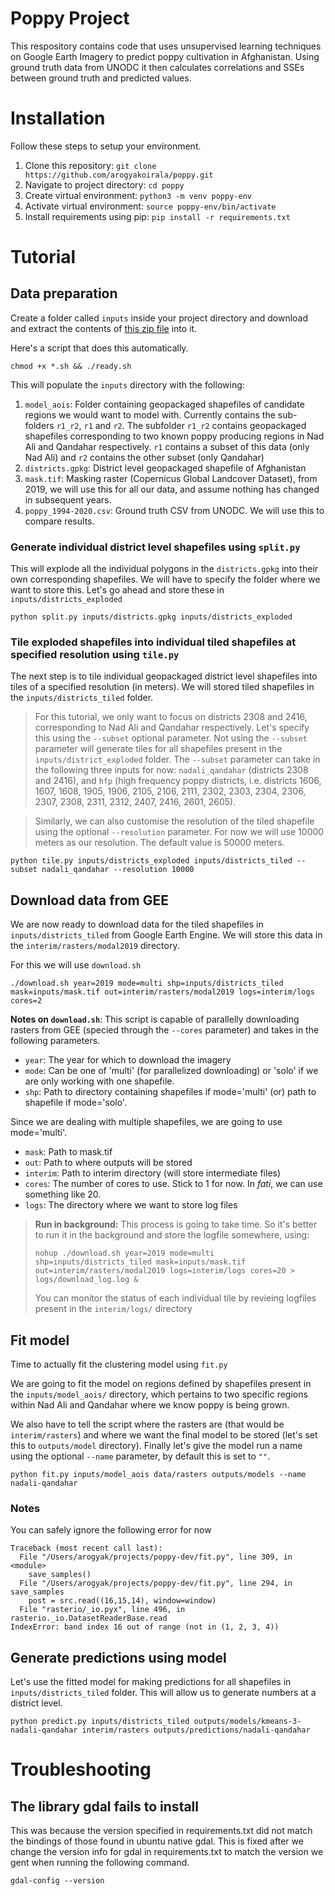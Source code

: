 # Poppy Project

This respository contains code that uses unsupervised learning techniques on Google Earth Imagery to predict poppy cultivation in Afghanistan. Using ground truth data from UNODC it then calculates correlations and SSEs between ground truth and predicted values.

# Installation

Follow these steps to setup your environment. 

1. Clone this repository: `git clone https://github.com/arogyakoirala/poppy.git`
2. Navigate to project directory: `cd poppy`
3. Create virtual environment: `python3 -m venv poppy-env`
4. Activate virtual environment: `source poppy-env/bin/activate`
5. Install requirements using pip: `pip install -r requirements.txt`


# Tutorial

## Data preparation

Create a folder called `inputs` inside your project directory and download and extract the contents of [this zip file](https://www.dropbox.com/s/uhxwmudndulwb0l/poppy.zip?dl=0) into it.

Here's a script that does this automatically.

```
chmod +x *.sh && ./ready.sh
```

This will populate the `inputs` directory with the following:

1. `model_aois`: Folder containing geopackaged shapefiles of candidate regions we would want to model with. Currently contains the sub-folders `r1_r2`, `r1` and `r2`. The subfolder `r1_r2` contains geopackaged shapefiles corresponding to two known poppy producing regions in Nad Ali and Qandahar respectively. `r1` contains a subset of this data (only Nad Ali) and `r2` contains the other subset (only Qandahar)
2. `districts.gpkg`: District level geopackaged shapefile of Afghanistan
3. `mask.tif`: Masking raster (Copernicus Global Landcover Dataset), from 2019, we will use this for all our data, and assume nothing has changed in subsequent years.
4. `poppy_1994-2020.csv`: Ground truth CSV from UNODC. We will use this to compare results.


### Generate individual district level shapefiles using `split.py`

This will explode all the individual polygons in the `districts.gpkg` into their own corresponding shapefiles. We will have to specify the folder where we want to store this. Let's go ahead and store these in `inputs/districts_exploded`

```
python split.py inputs/districts.gpkg inputs/districts_exploded
```

### Tile exploded shapefiles into individual tiled shapefiles at specified resolution using `tile.py`

The next step is to tile individual geopackaged district level shapefiles into tiles of a specified resolution (in meters). We will stored tiled shapefiles in the `inputs/districts_tiled` folder.

> For this tutorial, we only want to focus on districts 2308 and 2416, corresponding to Nad Ali and Qandahar respectively. Let's specify this using the `--subset` optional parameter. Not using the `--subset` parameter will generate tiles for all shapefiles present in the `inputs/district_exploded` folder. The `--subset` parameter can take in the following three inputs for now: `nadali_qandahar` (districts 2308 and 2416), and `hfp` (high frequency poppy districts, i.e. districts 1606, 1607, 1608, 1905, 1906, 2105, 2106, 2111, 2302, 2303, 2304, 2306, 2307, 2308, 2311, 2312, 2407, 2416, 2601, 2605).  

> Similarly, we can also customise the resolution of the tiled shapefile using the optional `--resolution` parameter. For now we will use 10000 meters as our resolution. The default value is 50000 meters. 

```
python tile.py inputs/districts_exploded inputs/districts_tiled --subset nadali_qandahar --resolution 10000
```

## Download data from GEE
We are now ready to download data for the tiled shapefiles in `inputs/districts_tiled` from Google Earth Engine. We will store this data in the `interim/rasters/modal2019` directory.

For this we will use `download.sh`

```
./download.sh year=2019 mode=multi shp=inputs/districts_tiled mask=inputs/mask.tif out=interim/rasters/modal2019 logs=interim/logs cores=2
```

**Notes on `download.sh`**: This script is capable of parallelly downloading rasters from GEE (specied through the `--cores` parameter) and takes in the following parameters.

- `year`: The year for which to download the imagery
- `mode`: Can be one of 'multi' (for parallelized downloading) or 'solo' if we are only working with one shapefile.
- `shp`: Path to directory containing shapefiles if mode='multi' (or) path to shapefile if mode='solo'.

Since we are dealing with multiple shapefiles, we are going to use mode='multi'.
- `mask`: Path to mask.tif
- `out`: Path to where outputs will be stored
- `interim`: Path to interim directory (will store intermediate files)
- `cores`: The number of cores to use. Stick to 1 for now. In _fati_, we can use something like 20.
- `logs`: The directory where we want to store log files


> **Run in background:** This process is going to take time. So it's better to run it in the background and store the logfile somewhere, using: 
> ```
> nohup ./download.sh year=2019 mode=multi shp=inputs/districts_tiled mask=inputs/mask.tif out=interim/rasters/modal2019 logs=interim/logs cores=20 > logs/download_log.log & 
> ```
> You can monitor the status of each individual tile by revieing logfiles present in the `interim/logs/` directory

## Fit model

Time to actually fit the clustering model using `fit.py`

We are going to fit the model on regions defined by shapefiles present in the `inputs/model_aois/` directory, which pertains to two specific regions within Nad Ali and Qandahar where we know poppy is being grown.

We also have to tell the script where the rasters are (that would be `interim/rasters`) and where we want the final model to be stored (let's set this to `outputs/model` directory). Finally let's give the model run a name using the optional `--name` parameter, by default this is set to `""`.

```
python fit.py inputs/model_aois data/rasters outputs/models --name nadali-qandahar
```

### Notes

You can safely ignore the following error for now

```
Traceback (most recent call last):
  File "/Users/arogyak/projects/poppy-dev/fit.py", line 309, in <module>
    save_samples()
  File "/Users/arogyak/projects/poppy-dev/fit.py", line 294, in save_samples
    post = src.read((16,15,14), window=window)
  File "rasterio/_io.pyx", line 496, in rasterio._io.DatasetReaderBase.read
IndexError: band index 16 out of range (not in (1, 2, 3, 4))
```

## Generate predictions using model

Let's use the fitted model for making predictions for all shapefiles in `inputs/districts_tiled` folder. This will allow us to generate numbers at a district level.

```
python predict.py inputs/districts_tiled outputs/models/kmeans-3-nadali-qandahar interim/rasters outputs/predictions/nadali-qandahar
```


# Troubleshooting

## The library gdal fails to install
This was because the version specified in requirements.txt did not match the bindings of those found in ubuntu native gdal. This is fixed after we change the version info for gdal in requirements.txt to match the version we gent when running the following command.

```
gdal-config --version
```